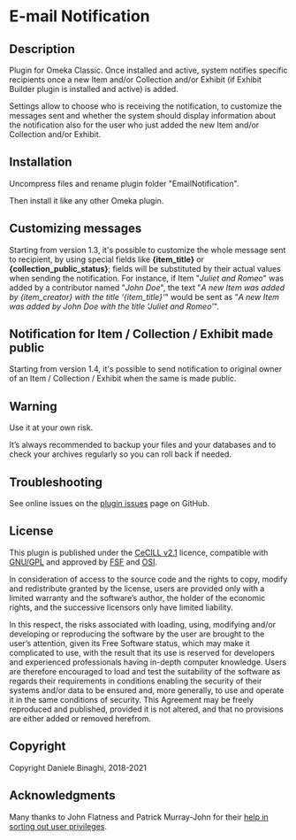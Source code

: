 # E-mail Notification

## Description

Plugin for Omeka Classic. Once installed and active, system notifies specific recipients once a new Item and/or Collection and/or Exhibit (if Exhibit Builder plugin is installed and active) is added.

Settings allow to choose who is receiving the notification, to customize the messages sent and whether the system should display information about the notification also for the user who just added the new Item and/or Collection and/or Exhibit.

## Installation
Uncompress files and rename plugin folder "EmailNotification".

Then install it like any other Omeka plugin.

## Customizing messages
Starting from version 1.3, it's possible to customize the whole message sent to recipient, by using special fields like <b>{item_title}</b> or <b>{collection_public_status}</b>; fields will be substituted by their actual values when sending the notification.
For instance, if Item "_Juliet and Romeo_" was added by a contributor named "_John Doe_", the text "_A new Item was added by {item_creator} with the title '{item_title}'_" would be sent as "_A new Item was added by John Doe with the title 'Juliet and Romeo'_".

## Notification for Item / Collection / Exhibit made public
Starting from version 1.4, it's possible to send notification to original owner of an Item / Collection / Exhibit when the same is made public.

## Warning
Use it at your own risk.

It’s always recommended to backup your files and your databases and to check your archives regularly so you can roll back if needed.

## Troubleshooting
See online issues on the <a href="https://github.com/DBinaghi/plugin-EmailNotification/issues" target="_blank">plugin issues</a> page on GitHub.

## License
This plugin is published under the <a href="https://www.cecill.info/licences/Licence_CeCILL_V2.1-en.html" target="_blank">CeCILL v2.1</a> licence, compatible with <a href="https://www.gnu.org/licenses/gpl-3.0.html" target="_blank">GNU/GPL</a> and approved by <a href="https://www.fsf.org/" target="_blank">FSF</a> and <a href="http://opensource.org/" target="_blank">OSI</a>.

In consideration of access to the source code and the rights to copy, modify and redistribute granted by the license, users are provided only with a limited warranty and the software’s author, the holder of the economic rights, and the successive licensors only have limited liability.

In this respect, the risks associated with loading, using, modifying and/or developing or reproducing the software by the user are brought to the user’s attention, given its Free Software status, which may make it complicated to use, with the result that its use is reserved for developers and experienced professionals having in-depth computer knowledge. Users are therefore encouraged to load and test the suitability of the software as regards their requirements in conditions enabling the security of their systems and/or data to be ensured and, more generally, to use and operate it in the same conditions of security. This Agreement may be freely reproduced and published, provided it is not altered, and that no provisions are either added or removed herefrom.

## Copyright
Copyright Daniele Binaghi, 2018-2021

## Acknowledgments
Many thanks to John Flatness and Patrick Murray-John for their <a href="https://forum.omeka.org/t/new-plugin-help-needed-with-users-list-and-permission/6020" target="_blank">help in sorting out user privileges</a>.
